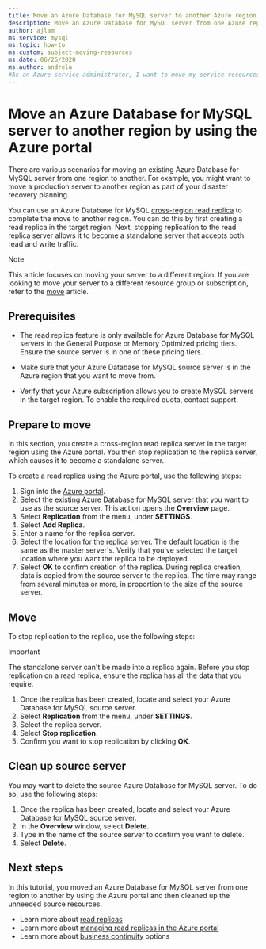```yaml
---
title: Move an Azure Database for MySQL server to another Azure region using the Azure portal.
description: Move an Azure Database for MySQL server from one Azure region to another using a read replica and the Azure portal.
author: ajlam
ms.service: mysql
ms.topic: how-to
ms.custom: subject-moving-resources
ms.date: 06/26/2020
ms.author: andrela
#As an Azure service administrator, I want to move my service resources to another Azure region
---
```


# Move an Azure Database for MySQL server to another region by using the Azure portal

There are various scenarios for moving an existing Azure Database for MySQL server from one region to another. For example, you might want to move a production server to another region as part of your disaster recovery planning.

You can use an Azure Database for MySQL [cross-region read replica](concepts-read-replicas.md#cross-region-replication) to complete the move to another region. You can do this by first creating a read replica in the target region. Next, stopping replication to the read replica server allows it to become a standalone server that accepts both read and write traffic. 

> [!NOTE]
> This article focuses on moving your server to a different region. If you are looking to move your server to a different resource group or subscription, refer to the [move](https://docs.microsoft.com/azure/azure-resource-manager/management/move-resource-group-and-subscription) article. 

## Prerequisites

- The read replica feature is only available for Azure Database for MySQL servers in the General Purpose or Memory Optimized pricing tiers. Ensure the source server is in one of these pricing tiers.

- Make sure that your Azure Database for MySQL source server is in the Azure region that you want to move from.

- Verify that your Azure subscription allows you to create MySQL servers in the target region. To enable the required quota, contact support.

## Prepare to move

In this section, you create a cross-region read replica server in the target region using the Azure portal. You then stop replication to the replica server, which causes it to become a standalone server. 

To create a read replica using the Azure portal, use the following steps:

1. Sign into the [Azure portal](https://portal.azure.com/).
1. Select the existing Azure Database for MySQL server that you want to use as the source server. This action opens the **Overview** page.
1. Select **Replication** from the menu, under **SETTINGS**.
1. Select **Add Replica**.
1. Enter a name for the replica server.
1. Select the location for the replica server. The default location is the same as the master server's. Verify that you've selected the target location where you want the replica to be deployed.
1. Select **OK** to confirm creation of the replica. During replica creation, data is copied from the source server to the replica. The time may range from several minutes or more, in proportion to the size of the source server.

## Move

To stop replication to the replica, use the following steps:

> [!IMPORTANT]
> The standalone server can't be made into a replica again.
> Before you stop replication on a read replica, ensure the replica has all the data that you require.

1. Once the replica has been created, locate and select your Azure Database for MySQL source server. 
1. Select **Replication** from the menu, under **SETTINGS**.
1. Select the replica server.
1. Select **Stop replication**.
1. Confirm you want to stop replication by clicking **OK**.

## Clean up source server

You may want to delete the source Azure Database for MySQL server. To do so, use the following steps:
1. Once the replica has been created, locate and select your Azure Database for MySQL source server.
1. In the **Overview** window, select **Delete**.
1. Type in the name of the source server to confirm you want to delete.
1. Select **Delete**.

## Next steps

In this tutorial, you moved an Azure Database for MySQL server from one region to another by using the Azure portal and then cleaned up the unneeded source resources. 

- Learn more about [read replicas](concepts-read-replicas.md)
- Learn more about [managing read replicas in the Azure portal](howto-read-replicas-portal.md)
- Learn more about [business continuity](concepts-business-continuity.md) options